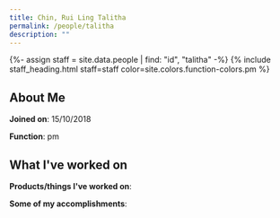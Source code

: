 ```yaml
---
title: Chin, Rui Ling Talitha
permalink: /people/talitha
description: ""
---
```


{%- assign staff = site.data.people | find: "id", "talitha" -%}
{% include staff_heading.html staff=staff color=site.colors.function-colors.pm %}

## About Me

**Joined on**: 15/10/2018

**Function**: pm

## What I've worked on

**Products/things I've worked on**:


**Some of my accomplishments**:

